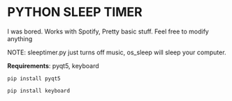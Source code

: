 PYTHON SLEEP TIMER
================

I was bored. Works with Spotify, Pretty basic stuff. Feel free to modify anything

NOTE: sleeptimer.py just turns off music, os_sleep will sleep your computer.


**Requirements**: pyqt5, keyboard

    pip install pyqt5
    
    pip install keyboard